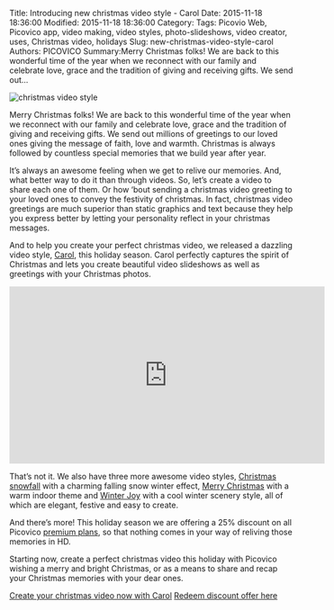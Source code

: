 
Title: Introducing new christmas video style - Carol 
Date: 2015-11-18 18:36:00
Modified: 2015-11-18 18:36:00
Category: 
Tags: Picovio Web, Picovico app, video making, video styles, photo-slideshows, video creator, uses, Christmas video, holidays
Slug: new-christmas-video-style-carol
Authors: PICOVICO
Summary:Merry Christmas folks! We are back to this wonderful time of the year when we reconnect with our family and celebrate love, grace and the tradition of giving and receiving gifts. We send out...

![christmas video style](https://www.dropbox.com/s/75vzk0vzza3nskv/christmas_cover.jpg?dl=1)

Merry Christmas folks! We are back to this wonderful time of the year when we reconnect with our family and celebrate love, grace and the tradition of giving and receiving gifts. We send out millions of greetings to our loved ones giving the message of faith, love and warmth. Christmas is always followed by countless special memories that we build year after year.

It’s always an awesome feeling when we get to relive our memories. And, what better way to do it than through videos. So, let’s create a video to share each one of them. Or how ‘bout sending a christmas video greeting to your loved ones to convey the festivity of christmas. In fact, christmas video greetings are much superior than static graphics and text because they help you express better by letting your personality reflect in your christmas messages.  

And to help you create your perfect christmas video, we released a dazzling video style, [Carol](https://web.picovico.com/en/video/styles/carol), this holiday season. Carol perfectly captures the spirit of Christmas and lets you create beautiful video slideshows as well as greetings with your Christmas photos. 

<iframe width="560" height="315" src="https://www.youtube.com/embed/vRrSZZ2wwYA" frameborder="0" allowfullscreen></iframe>

That’s not it. We also have three more awesome video styles, [Christmas snowfall](https://web.picovico.com/en/video/styles/christmasoutdoor) with a charming falling snow winter effect, [Merry Christmas](https://web.picovico.com/en/video/styles/christmasindoor) with a warm indoor theme and [Winter Joy](https://web.picovico.com/en/video/styles/christmasoutdoor_winter) with a cool winter scenery style, all of which are elegant, festive and easy to create. 

And there’s more! This holiday season we are offering a 25% discount on all Picovico [premium plans](https://web.picovico.com/en/pricing), so that nothing comes in your way of reliving those memories in HD.  

Starting now, create a perfect christmas video this holiday with Picovico wishing a merry and bright Christmas, or as a means to share and recap your Christmas memories with your dear ones.

[Create your christmas video now with Carol](https://web.picovico.com/en/video/styles/carol)
[Redeem discount offer here](https://web.picovico.com/en/upgrade/checkout/three-months/christmas)
